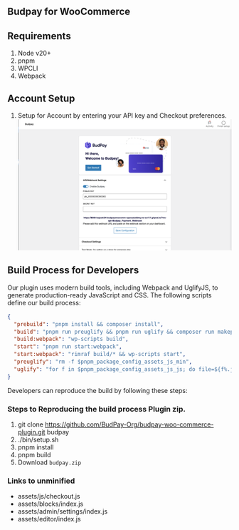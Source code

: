 ## Budpay for WooCommerce

## Requirements 
1. Node v20+ 
2. pnpm
3. WPCLI
4. Webpack


## Account Setup

1. Setup for Account by entering your API key and Checkout preferences.
![alt text](image.png)


## Build Process for Developers
Our plugin uses modern build tools, including Webpack and UglifyJS, to generate production-ready JavaScript and CSS. The following scripts define our build process:
```json
{
  "prebuild": "pnpm install && composer install",
  "build": "pnpm run preuglify && pnpm run uglify && composer run makepot && pnpm run build:webpack && pnpm run plugin-zip",
  "build:webpack": "wp-scripts build",
  "start": "pnpm run start:webpack",
  "start:webpack": "rimraf build/* && wp-scripts start",
  "preuglify": "rm -f $pnpm_package_config_assets_js_min",
  "uglify": "for f in $pnpm_package_config_assets_js_js; do file=${f%.js}; node_modules/.bin/uglifyjs $f -c -m > $file.min.js; done"
}
```
Developers can reproduce the build by following these steps:

### Steps to Reproducing the build process Plugin zip.
1. git clone https://github.com/BudPay-Org/budpay-woo-commerce-plugin.git budpay
1. ./bin/setup.sh
2. pnpm install 
3. pnpm build
4. Download `budpay.zip`

### Links to unminified 
- assets/js/checkout.js 
- assets/blocks/index.js
- assets/admin/settings/index.js
- assets/editor/index.js
